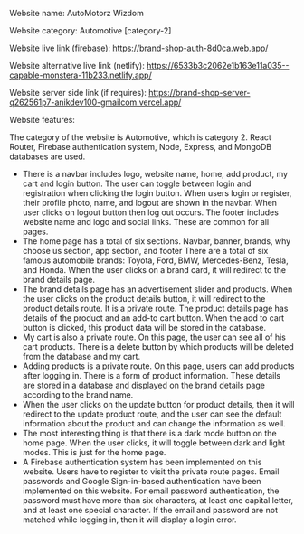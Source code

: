 Website name: AutoMotorz Wizdom

Website category: Automotive [category-2]

Website live link (firebase): https://brand-shop-auth-8d0ca.web.app/


Website alternative live link (netlify): https://6533b3c2062e1b163e11a035--capable-monstera-11b233.netlify.app/


Website server side link (if requires): https://brand-shop-server-q262561p7-anikdev100-gmailcom.vercel.app/


Website features: 

The category of the website is Automotive, which is category 2. React Router, Firebase authentication system, Node, Express, and MongoDB databases are used.
* There is a navbar includes logo, website name, home, add product, my cart and login button. The user can toggle between login and registration when clicking the login button. When users login or register, their profile photo, name, and logout are shown in the navbar. When user clicks on logout button then log out occurs. The footer includes website name and logo and social links. These are common for all pages.
* The home page has a total of six sections. Navbar, banner, brands, why choose us section, app section, and footer There are a total of six famous automobile brands: Toyota, Ford, BMW, Mercedes-Benz, Tesla, and Honda. When the user clicks on a brand card, it will redirect to the brand details page.
* The brand details page has an advertisement slider and products. When the user clicks on the product details button, it will redirect to the product details route. It is a private route. The product details page has details of the product and an add-to cart button. When the add to cart button is clicked, this product data will be stored in the database.
* My cart is also a private route. On this page, the user can see all of his cart products. There is a delete button by which products will be deleted from the database and my cart.
* Adding products is a private route. On this page, users can add products after logging in. There is a form of product information. These details are stored in a database and displayed on the brand details page according to the brand name.
* When the user clicks on the update button for product details, then it will redirect to the update product route, and the user can see the default information about the product and can change the information as well.
* The most interesting thing is that there is a dark mode button on the home page. When the user clicks, it will toggle between dark and light modes. This is just for the home page.
* A Firebase authentication system has been implemented on this website. Users have to register to visit the private route pages. Email passwords and Google Sign-in-based authentication have been implemented on this website. For email password authentication, the password must have more than six characters, at least one capital letter, and at least one special character. If the email and password are not matched while logging in, then it will display a login error.